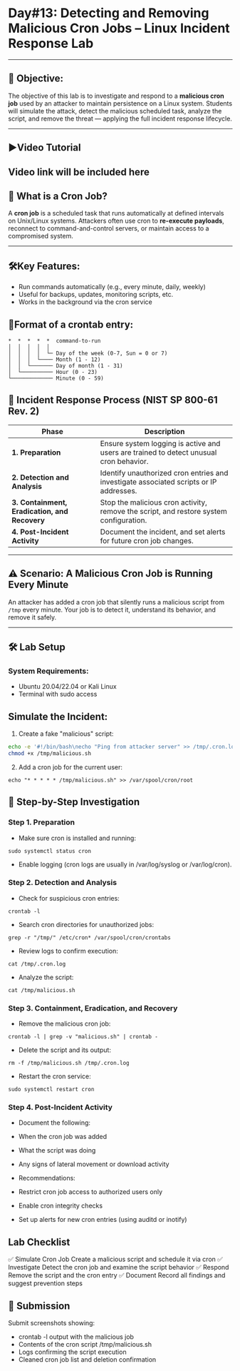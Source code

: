 # **Day#13: Detecting and Removing Malicious Cron Jobs – Linux Incident Response Lab**

---

## 🎯 **Objective:**  
The objective of this lab is to investigate and respond to a **malicious cron job** used by an attacker to maintain persistence on a Linux system. Students will simulate the attack, detect the malicious scheduled task, analyze the script, and remove the threat — applying the full incident response lifecycle.

---

## **▶️Video Tutorial**

Video link will be included here 
---

## 📘 **What is a Cron Job?**

A **cron job** is a scheduled task that runs automatically at defined intervals on Unix/Linux systems. Attackers often use cron to **re-execute payloads**, reconnect to command-and-control servers, or maintain access to a compromised system.

---

## 🛠️Key Features:
- Run commands automatically (e.g., every minute, daily, weekly)
- Useful for backups, updates, monitoring scripts, etc.
- Works in the background via the cron service

## 🧾Format of a crontab entry:

```
*  *  *  *  *  command-to-run
│  │  │  │  │
│  │  │  │  └─ Day of the week (0-7, Sun = 0 or 7)
│  │  │  └──── Month (1 - 12)
│  │  └─────── Day of month (1 - 31)
│  └────────── Hour (0 - 23)
└───────────── Minute (0 - 59)
```


## 🔁 **Incident Response Process (NIST SP 800-61 Rev. 2)**

| **Phase**                         | **Description**                                                                 |
|----------------------------------|---------------------------------------------------------------------------------|
| **1. Preparation**               | Ensure system logging is active and users are trained to detect unusual cron behavior. |
| **2. Detection and Analysis**    | Identify unauthorized cron entries and investigate associated scripts or IP addresses. |
| **3. Containment, Eradication, and Recovery** | Stop the malicious cron activity, remove the script, and restore system configuration. |
| **4. Post-Incident Activity**    | Document the incident, and set alerts for future cron job changes.              |

---

## ⚠️ **Scenario: A Malicious Cron Job is Running Every Minute**

An attacker has added a cron job that silently runs a malicious script from `/tmp` every minute. Your job is to detect it, understand its behavior, and remove it safely.

---

## 🛠️ **Lab Setup**

### **System Requirements:**
- Ubuntu 20.04/22.04 or Kali Linux
- Terminal with sudo access

## **Simulate the Incident:**

1. Create a fake "malicious" script:
```bash
echo -e '#!/bin/bash\necho "Ping from attacker server" >> /tmp/.cron.log' > /tmp/malicious.sh
chmod +x /tmp/malicious.sh
```
2. Add a cron job for the current user:
```
echo "* * * * * /tmp/malicious.sh" >> /var/spool/cron/root
```

## 🧪 Step-by-Step Investigation

### Step 1. Preparation
- Make sure cron is installed and running:
```
sudo systemctl status cron
```
- Enable logging (cron logs are usually in /var/log/syslog or /var/log/cron).

### Step 2. Detection and Analysis
- Check for suspicious cron entries:
```
crontab -l
```
- Search cron directories for unauthorized jobs:
```
grep -r "/tmp/" /etc/cron* /var/spool/cron/crontabs
```
- Review logs to confirm execution:
```
cat /tmp/.cron.log
```
- Analyze the script:
```
cat /tmp/malicious.sh
```
### Step 3. Containment, Eradication, and Recovery
- Remove the malicious cron job:
```
crontab -l | grep -v "malicious.sh" | crontab -
```
- Delete the script and its output:
```
rm -f /tmp/malicious.sh /tmp/.cron.log
```
- Restart the cron service:
```
sudo systemctl restart cron
```
### Step 4. Post-Incident Activity
- Document the following:
 - When the cron job was added
 - What the script was doing
 - Any signs of lateral movement or download activity

- Recommendations:
 - Restrict cron job access to authorized users only
 - Enable cron integrity checks
 - Set up alerts for new cron entries (using auditd or inotify)

## Lab Checklist

✅ Simulate Cron Job	Create a malicious script and schedule it via cron
✅ Investigate	Detect the cron job and examine the script behavior
✅ Respond	Remove the script and the cron entry
✅ Document	Record all findings and suggest prevention steps

## 📸 Submission
Submit screenshots showing:
- crontab -l output with the malicious job
- Contents of the cron script /tmp/malicious.sh
- Logs confirming the script execution
- Cleaned cron job list and deletion confirmation

